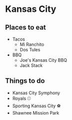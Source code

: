 # Kansas City

## Places to eat
- Tacos
  - Mi Ranchito
  - Dos Tules
- BBQ
  - Joe's Kansas City BBQ
  - Jack Stack

## Things to do
- Kansas City Symphony
- Royals :baseball:
- Sporting Kansas City :soccer:
- Shawnee Mission Park
